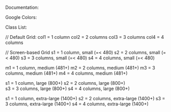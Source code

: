Documentation:

Google Colors:

Class List: 

// Default Grid:
col1 = 1 column
col2 = 2 columns
col3 = 3 columns
col4 = 4 columns

// Screen-based Grid
s1 = 1 column, small (=< 480)
s2 = 2 columns, small (=< 480)
s3 = 3 columns, small (=< 480)
s4 = 4 columns, small (=< 480)

m1 = 1 column, medium (481+)
m2 = 2 columns, medium (481+)
m3 = 3 columns, medium (481+)
m4 = 4 columns, medium (481+)

s1 = 1 column, large (800+)
s2 = 2 columns, large (800+)      
s3 = 3 columns, large (800+)
s4 = 4 columns, large (800+)

s1 = 1 column, extra-large (1400+)
s2 = 2 columns, extra-large (1400+)
s3 = 3 columns, extra-large (1400+)
s4 = 4 columns, extra-large (1400+)

